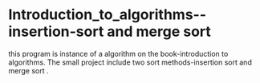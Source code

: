 Introduction_to_algorithms--insertion-sort and merge sort
==========================================

this program is instance of a algorithm  on the book-introduction to algorithms. 
The small project include two sort methods-insertion sort and merge sort .


